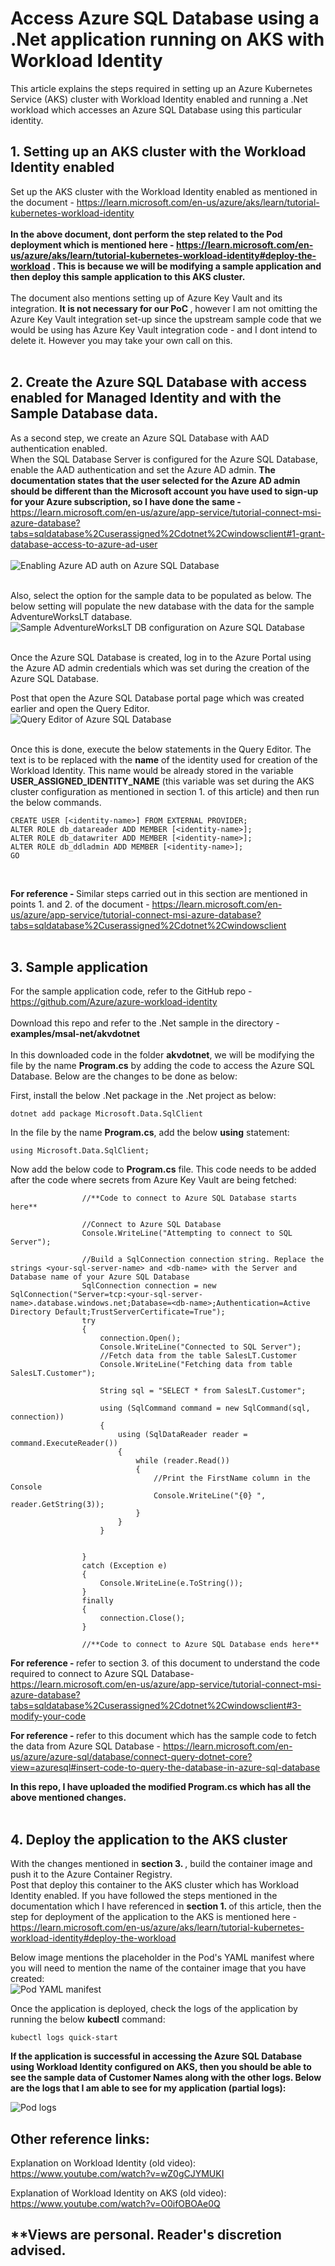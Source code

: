 # Access Azure SQL Database using a .Net application running on AKS with Workload Identity
This article explains the steps required in setting up an Azure Kubernetes Service (AKS) cluster with Workload Identity enabled and running a .Net workload which accesses an Azure SQL Database using this particular identity. <br />

## 1. Setting up an AKS cluster with the Workload Identity enabled
Set up the AKS cluster with the Workload Identity enabled as mentioned in the document - https://learn.microsoft.com/en-us/azure/aks/learn/tutorial-kubernetes-workload-identity <br /><br />
<b>In the above document, dont perform the step related to the Pod deployment which is mentioned here - https://learn.microsoft.com/en-us/azure/aks/learn/tutorial-kubernetes-workload-identity#deploy-the-workload . This is because we will be modifying a sample application and then deploy this sample application to this AKS cluster. </b><br /><br />
The document also mentions setting up of Azure Key Vault and its integration. <b>It is not necessary for our PoC </b>, however I am not omitting the Azure Key Vault integration set-up since the upstream sample code that we would be using has Azure Key Vault integration code - and I dont intend to delete it. However you may take your own call on this. <br /><br />

## 2. Create the Azure SQL Database with access enabled for Managed Identity and with the Sample Database data.
As a second step, we create an Azure SQL Database with AAD authentication enabled. <br />
When the SQL Database Server is configured for the Azure SQL Database, enable the AAD authentication and set the Azure AD admin. <b>The documentation states that the user selected for the Azure AD admin should be different than the Microsoft account you have used to sign-up for your Azure subscription, so I have done the same - </b> https://learn.microsoft.com/en-us/azure/app-service/tutorial-connect-msi-azure-database?tabs=sqldatabase%2Cuserassigned%2Cdotnet%2Cwindowsclient#1-grant-database-access-to-azure-ad-user <br /> <br />
![Enabling Azure AD auth on Azure SQL Database](images/AzureSQLAADAuth.png) <br /><br />

Also, select the option for the sample data to be populated as below. The below setting will populate the new database with the data for the sample AdventureWorksLT database. <br />
![Sample AdventureWorksLT DB configuration on Azure SQL Database](images/AzureSQLDBAdvWorkSampleDB.png)<br /><br />

Once the Azure SQL Database is created, log in to the Azure Portal using the Azure AD admin credentials which was set during the creation of the Azure SQL Database. <br />

Post that open the Azure SQL Database portal page which was created earlier and open the Query Editor. <br />
![Query Editor of Azure SQL Database](images/AzureSQLDBQueryEditor.png)<br /><br />

Once this is done, execute the below statements in the Query Editor. The text <b><identity-name></b> is to be replaced with the <b>name</b> of the identity used for creation of the Workload Identity. This name would be already stored in the variable <b>USER_ASSIGNED_IDENTITY_NAME</b> (this variable was set during the AKS cluster configuration as mentioned in section 1. of this article) and then run the below commands. <br />

```
CREATE USER [<identity-name>] FROM EXTERNAL PROVIDER;
ALTER ROLE db_datareader ADD MEMBER [<identity-name>];
ALTER ROLE db_datawriter ADD MEMBER [<identity-name>];
ALTER ROLE db_ddladmin ADD MEMBER [<identity-name>];
GO
```
<br />

<b> For reference - </b>Similar steps carried out in this section are mentioned in points 1. and 2. of the document - https://learn.microsoft.com/en-us/azure/app-service/tutorial-connect-msi-azure-database?tabs=sqldatabase%2Cuserassigned%2Cdotnet%2Cwindowsclient <br /> <br />

## 3. Sample application
For the sample application code, refer to the GitHub repo - https://github.com/Azure/azure-workload-identity <br /><br />
Download this repo and refer to the .Net sample in the directory - <b>examples/msal-net/akvdotnet</b> <br/><br/>
In this downloaded code in the folder <b>akvdotnet</b>, we will be modifying the file by the name <b>Program.cs</b> by adding the code to access the Azure SQL Database. Below are the changes to be done as below: <br />

First, install the below .Net package in the .Net project as below: <br />
```
dotnet add package Microsoft.Data.SqlClient
```

In the file by the name <b>Program.cs</b>, add the below <b>using</b> statement: <br />

```
using Microsoft.Data.SqlClient;
```

Now add the below code to <b>Program.cs</b> file. This code needs to be added after the code where secrets from Azure Key Vault are being fetched:
```
                //**Code to connect to Azure SQL Database starts here**

                //Connect to Azure SQL Database
                Console.WriteLine("Attempting to connect to SQL Server");

                //Build a SqlConnection connection string. Replace the strings <your-sql-server-name> and <db-name> with the Server and Database name of your Azure SQL Database 
                SqlConnection connection = new SqlConnection("Server=tcp:<your-sql-server-name>.database.windows.net;Database=<db-name>;Authentication=Active Directory Default;TrustServerCertificate=True");
                try
                {
                    connection.Open();
                    Console.WriteLine("Connected to SQL Server");
                    //Fetch data from the table SalesLT.Customer
                    Console.WriteLine("Fetching data from table SalesLT.Customer");

                    String sql = "SELECT * from SalesLT.Customer";

                    using (SqlCommand command = new SqlCommand(sql, connection))
                    {
                        using (SqlDataReader reader = command.ExecuteReader())
                        {
                            while (reader.Read())
                            {
                                //Print the FirstName column in the Console
                                Console.WriteLine("{0} ", reader.GetString(3));
                            }
                        }
                    }
                    
                    
                }
                catch (Exception e)
                {
                    Console.WriteLine(e.ToString());
                }
                finally
                {
                    connection.Close();
                }

                //**Code to connect to Azure SQL Database ends here**
```
<b>For reference - </b> refer to section 3. of this document to understand the code required to connect to Azure SQL Database- https://learn.microsoft.com/en-us/azure/app-service/tutorial-connect-msi-azure-database?tabs=sqldatabase%2Cuserassigned%2Cdotnet%2Cwindowsclient#3-modify-your-code <br />

<b>For reference - </b> refer to this document which has the sample code to fetch the data from Azure SQL Database - https://learn.microsoft.com/en-us/azure/azure-sql/database/connect-query-dotnet-core?view=azuresql#insert-code-to-query-the-database-in-azure-sql-database <br />

<b>In this repo, I have uploaded the modified Program.cs which has all the above mentioned changes.</b><br /><br />

## 4. Deploy the application to the AKS cluster
With the changes mentioned in <b>section 3. </b>, build the container image and push it to the Azure Container Registry. <br />
Post that deploy this container to the AKS cluster which has Workload Identity enabled. If you have followed the steps mentioned in the documentation which I have referenced in <b>section 1. </b>of this article, then the step for deployment of the application to the AKS is mentioned here - https://learn.microsoft.com/en-us/azure/aks/learn/tutorial-kubernetes-workload-identity#deploy-the-workload 

Below image mentions the placeholder in the Pod's YAML manifest where you will need to mention the name of the container image that you have created: <br />
![Pod YAML manifest](images/PodYAMLManifest.png)

Once the application is deployed, check the logs of the application by running the below <b>kubectl</b> command: <br />
```
kubectl logs quick-start
```

<b>If the application is successful in accessing the Azure SQL Database using Workload Identity configured on AKS, then you should be able to see the sample data of Customer Names along with the other logs. Below are the logs that I am able to see for my application (partial logs): </b><br />

![Pod logs](images/PodLogs.png)


## Other reference links:
Explanation on Workload Identity (old video): 
https://www.youtube.com/watch?v=wZ0gCJYMUKI 

Explanation of Workload Identity on AKS (old video):
https://www.youtube.com/watch?v=O0ifOBOAe0Q

## **Views are personal. Reader's discretion advised. 
